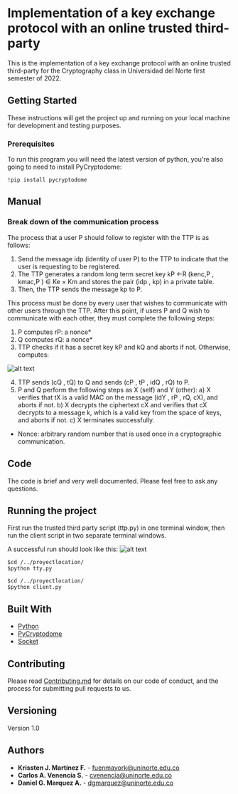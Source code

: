 

# Implementation of a key exchange protocol with an online trusted third-party
This is the implementation of a key exchange protocol with an online trusted third-party for the Cryptography class in Universidad del Norte first semester of 2022.

## Getting Started

These instructions will get the project up and running on your local machine for development and testing purposes.

### Prerequisites

To run this program you will need the latest version of python, you're also going to need to install PyCryptodome:
```
!pip install pycryptodome
```

## Manual

### Break down of the communication process

The process that a user P should follow to register with the TTP is as follows:
1.	Send the message idp  (identity of user P) to the TTP to indicate that the user is requesting to be registered.
2.	The TTP generates a random long term secret key
kP ←R (kenc,P , kmac,P ) ∈ Ke × Km
	and stores the pair (idp , kp) in a private table.
3.	Then, the TTP sends the message kp to P.

This process must be done by every user that wishes to communicate with other users through the TTP. After this point, if users P and Q wish to communicate with each other, they must complete the following steps:
1.	P computes rP: a nonce*
2.	Q computes rQ: a nonce*
3.	TTP checks if it has a secret key kP and kQ and aborts if not. Otherwise, computes:
 
![alt text](https://i.ibb.co/8dTghJs/imagen-2022-05-15-194356399.png "Formula")

4.	TTP sends (cQ , tQ) to Q and sends (cP , tP , idQ , rQ) to P.
5.	P and Q perform the following steps as X (self) and Y (other):
a) X verifies that tX is a valid MAC on the message (idY , rP , rQ, cX), and aborts if not.
b)	X decrypts the ciphertext cX and verifies that cX decrypts to a message k, which is a valid key from the space of keys, and aborts if not.
c)	X terminates successfully.
* Nonce: arbitrary random number that is used once in a cryptographic communication.

## Code
The code is brief and very well documented. Please feel free to ask any questions.

## Running the project

First run the trusted third party script (ttp.py) in one terminal window, then run the client script in two separate terminal windows.

A successful run should look like this:
![alt text](https://i.ibb.co/BBPc4DK/Whats-App-Image-2022-05-14-at-10-35-17-PM.jpg "Succesful test run")
```
$cd /../proyectlocation/
$python tty.py
```
```
$cd /../proyectlocation/
$python client.py
```


## Built With

* [Python](https://www.python.org) 
* [PyCryptodome](https://pycryptodome.readthedocs.io/en/latest/) 
* [Socket](https://docs.python.org/3/library/socket.html) 

## Contributing

Please read [Contributing.md](Contributing.md) for details on our code of conduct, and the process for submitting pull requests to us.

## Versioning

Version 1.0

## Authors

* **Krissten J. Martínez F.** - fuenmayork@uninorte.edu.co
* **Carlos A. Venencia S.** - cvenencia@uninorte.edu.co
* **Daniel G. Marquez A.** - dgmarquez@uninorte.edu.co
